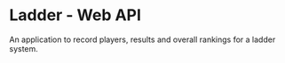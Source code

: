 # Ladder - Web API #

An application to record players, results and overall rankings for a ladder system.
